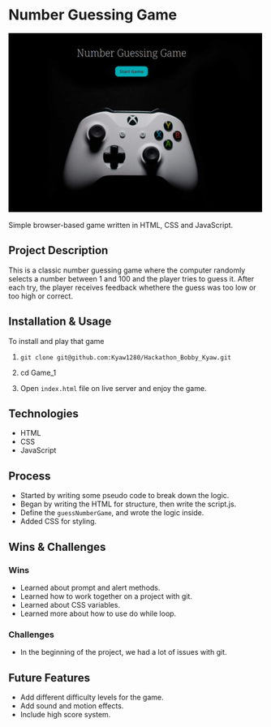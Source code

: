# Number Guessing Game

<img src="./assets/game.png" alt="Banner" width="500"/>

Simple browser-based game written in HTML, CSS and JavaScript.

## Project Description

This is a classic number guessing game where the computer randomly selects a number between 1 and 100 and the player tries to guess it. After each try, the player receives feedback whethere the guess was too low or too high or correct.

## Installation & Usage

To install and play that game

1. `git clone git@github.com:Kyaw1280/Hackathon_Bobby_Kyaw.git`

2. cd Game_1

3. Open `index.html` file on live server and enjoy the game.

## Technologies

- HTML
- CSS
- JavaScript

## Process
- Started by writing some pseudo code to break down the logic.
- Began by writing the HTML for structure, then write the script.js. 
- Define the `guessNumberGame`, and wrote the logic inside.
- Added CSS for styling.

## Wins & Challenges 

### Wins 
- Learned about prompt and alert methods. 
- Learned how to work together on a project with git.
- Learned about CSS variables.
- Learned more about how to use do while loop.

### Challenges
- In the beginning of the project, we had a lot of issues with git.

## Future Features
- Add different difficulty levels for the game.
- Add sound and motion effects. 
- Include high score system.